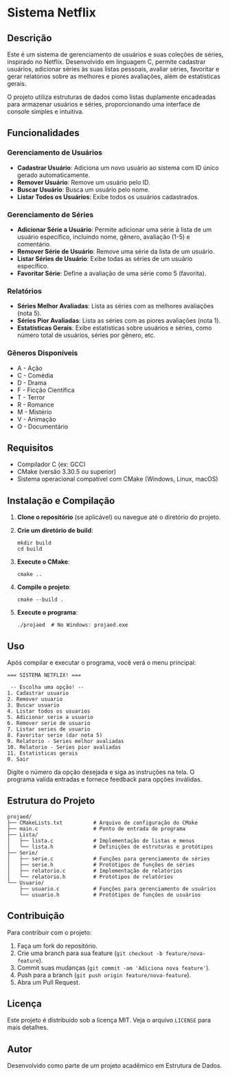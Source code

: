 # Sistema Netflix

## Descrição

Este é um sistema de gerenciamento de usuários e suas coleções de séries, inspirado no Netflix. Desenvolvido em linguagem C, permite cadastrar usuários, adicionar séries às suas listas pessoais, avaliar séries, favoritar e gerar relatórios sobre as melhores e piores avaliações, além de estatísticas gerais.

O projeto utiliza estruturas de dados como listas duplamente encadeadas para armazenar usuários e séries, proporcionando uma interface de console simples e intuitiva.

## Funcionalidades

### Gerenciamento de Usuários
- **Cadastrar Usuário**: Adiciona um novo usuário ao sistema com ID único gerado automaticamente.
- **Remover Usuário**: Remove um usuário pelo ID.
- **Buscar Usuário**: Busca um usuário pelo nome.
- **Listar Todos os Usuários**: Exibe todos os usuários cadastrados.

### Gerenciamento de Séries
- **Adicionar Série a Usuário**: Permite adicionar uma série à lista de um usuário específico, incluindo nome, gênero, avaliação (1-5) e comentário.
- **Remover Série de Usuário**: Remove uma série da lista de um usuário.
- **Listar Séries de Usuário**: Exibe todas as séries de um usuário específico.
- **Favoritar Série**: Define a avaliação de uma série como 5 (favorita).

### Relatórios
- **Séries Melhor Avaliadas**: Lista as séries com as melhores avaliações (nota 5).
- **Séries Pior Avaliadas**: Lista as séries com as piores avaliações (nota 1).
- **Estatísticas Gerais**: Exibe estatísticas sobre usuários e séries, como número total de usuários, séries por gênero, etc.

### Gêneros Disponíveis
- A - Ação
- C - Comédia
- D - Drama
- F - Ficção Científica
- T - Terror
- R - Romance
- M - Mistério
- V - Animação
- O - Documentário

## Requisitos

- Compilador C (ex: GCC)
- CMake (versão 3.30.5 ou superior)
- Sistema operacional compatível com CMake (Windows, Linux, macOS)

## Instalação e Compilação

1. **Clone o repositório** (se aplicável) ou navegue até o diretório do projeto.

2. **Crie um diretório de build**:
   ```
   mkdir build
   cd build
   ```

3. **Execute o CMake**:
   ```
   cmake ..
   ```

4. **Compile o projeto**:
   ```
   cmake --build .
   ```

5. **Execute o programa**:
   ```
   ./projaed  # No Windows: projaed.exe
   ```

## Uso

Após compilar e executar o programa, você verá o menu principal:

```
=== SISTEMA NETFLIX! ===

 -- Escolha uma opção! --
1. Cadastrar usuario
2. Remover usuario
3. Buscar usuario
4. Listar todos os usuarios
5. Adicionar serie a usuario
6. Remover serie de usuario
7. Listar series de usuario
8. Favoritar serie (dar nota 5)
9. Relatorio - Series melhor avaliadas
10. Relatorio - Series pior avaliadas
11. Estatisticas gerais
0. Sair
```

Digite o número da opção desejada e siga as instruções na tela. O programa valida entradas e fornece feedback para opções inválidas.

## Estrutura do Projeto

```
projaed/
├── CMakeLists.txt          # Arquivo de configuração do CMake
├── main.c                  # Ponto de entrada do programa
├── Lista/
│   ├── lista.c             # Implementação de listas e menus
│   └── lista.h             # Definições de estruturas e protótipos
├── Serie/
│   ├── serie.c             # Funções para gerenciamento de séries
│   ├── serie.h             # Protótipos de funções de séries
│   ├── relatorio.c         # Implementação de relatórios
│   └── relatorio.h         # Protótipos de relatórios
└── Usuario/
    ├── usuario.c           # Funções para gerenciamento de usuários
    └── usuario.h           # Protótipos de funções de usuários
```

## Contribuição

Para contribuir com o projeto:
1. Faça um fork do repositório.
2. Crie uma branch para sua feature (`git checkout -b feature/nova-feature`).
3. Commit suas mudanças (`git commit -am 'Adiciona nova feature'`).
4. Push para a branch (`git push origin feature/nova-feature`).
5. Abra um Pull Request.

## Licença

Este projeto é distribuído sob a licença MIT. Veja o arquivo `LICENSE` para mais detalhes.

## Autor

Desenvolvido como parte de um projeto acadêmico em Estrutura de Dados.